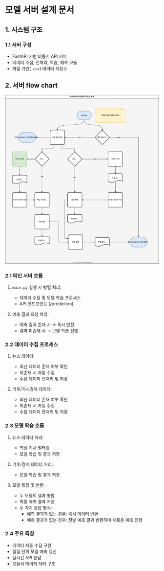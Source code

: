 # 모델 서버 설계 문서

## 1. 시스템 구조

### 1.1 서버 구성

-   FastAPI 기반 비동기 API 서버
-   데이터 수집, 전처리, 학습, 예측 모듈
-   파일 기반(`.csv`) 데이터 저장소

## 2. 서버 flow chart

![flow-chart](https://raw.githubusercontent.com/MJU-Capstone-2025/model-server/8a075fecf3efeb94c0aef9547c8ee61c9852fa7b/docs/server-flowchart.drawio.svg)

### 2.1 메인 서버 흐름

1. `main.py` 실행 시 병렬 처리:

    - 데이터 수집 및 모델 학습 프로세스
    - API 엔드포인트 (/prediction)

2. 예측 결과 요청 처리:
    - 예측 결과 존재 시 → 즉시 반환
    - 결과 미존재 시 → 모델 학습 진행

### 2.2 데이터 수집 프로세스

1. 뉴스 데이터:

    - 최신 데이터 존재 여부 확인
    - 미존재 시 자동 수집
    - 수집 데이터 전처리 및 저장

2. 기후/거시경제 데이터:
    - 최신 데이터 존재 여부 확인
    - 미존재 시 자동 수집
    - 수집 데이터 전처리 및 저장

### 2.3 모델 학습 흐름

1. 뉴스 데이터 처리:

    - 핵심 기사 필터링
    - 모델 학습 및 결과 저장

2. 기후/경제 데이터 처리:

    - 모델 학습 및 결과 저장

3. 모델 통합 및 반환:
    - 두 모델의 결과 통합
    - 최종 예측 결과 저장
    - 두 가지 응답 방식:
        - 예측 결과가 있는 경우: 즉시 데이터 반환
        - 예측 결과가 없는 경우: 전날 예측 결과 반환하며 새로운 예측 진행

### 2.4 주요 특징

-   데이터 자동 수집 구현
-   일일 단위 모델 예측 갱신
-   실시간 API 응답
-   모듈식 데이터 처리 구조
